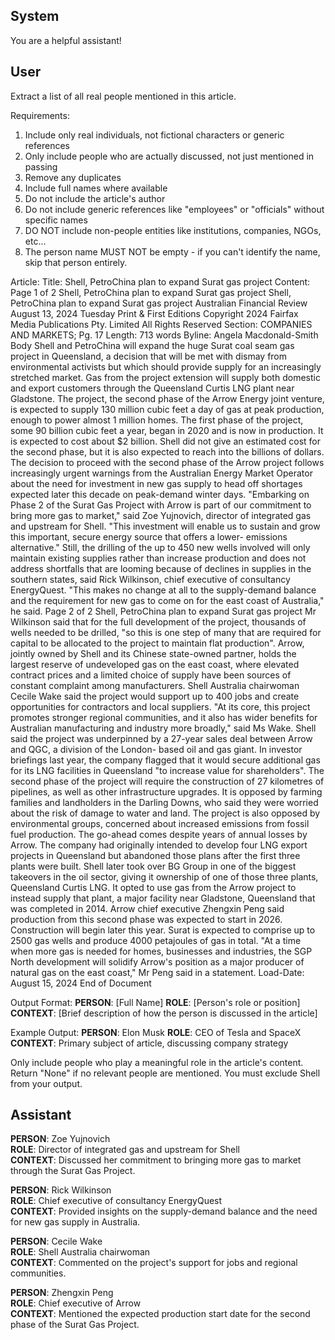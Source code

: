 ## System

You are a helpful assistant!

## User


Extract a list of all real people mentioned in this article.

Requirements:
1. Include only real individuals, not fictional characters or generic references
2. Only include people who are actually discussed, not just mentioned in passing
3. Remove any duplicates
4. Include full names where available
5. Do not include the article's author
6. Do not include generic references like "employees" or "officials" without specific names
7. DO NOT include non-people entities like institutions, companies, NGOs, etc...
8. The person name MUST NOT be empty - if you can't identify the name, skip that person entirely.

Article:
Title: Shell, PetroChina plan to expand Surat gas project
Content: Page 1 of 2
Shell, PetroChina plan to expand Surat gas project
Shell, PetroChina plan to expand Surat gas project
Australian Financial Review
August 13, 2024 Tuesday
Print & First Editions
Copyright 2024 Fairfax Media Publications Pty. Limited All Rights Reserved
Section: COMPANIES AND MARKETS; Pg. 17
Length: 713 words
Byline: Angela Macdonald-Smith
Body
Shell and PetroChina will expand the huge Surat coal seam gas project in Queensland, a decision that will be met 
with dismay from environmental activists but which should provide supply for an increasingly stretched market.
Gas from the project extension will supply both domestic and export customers through the Queensland Curtis LNG 
plant near Gladstone.
The project, the second phase of the Arrow Energy joint venture, is expected to supply 130 million cubic feet a day 
of gas at peak production, enough to power almost 1 million homes.
The first phase of the project, some 90 billion cubic feet a year, began in 2020 and is now in production. It is 
expected to cost about $2 billion. Shell did not give an estimated cost for the second phase, but it is also expected 
to reach into the billions of dollars.
The decision to proceed with the second phase of the Arrow project follows increasingly urgent warnings from the 
Australian Energy Market Operator about the need for investment in new gas supply to head off shortages 
expected later this decade on peak-demand winter days.
"Embarking on Phase 2 of the Surat Gas Project with Arrow is part of our commitment to bring more gas to 
market," said Zoe Yujnovich, director of integrated gas and upstream for Shell.
"This investment will enable us to sustain and grow this important, secure energy source that offers a lower-
emissions alternative."
Still, the drilling of the up to 450 new wells involved will only maintain existing supplies rather than increase 
production and does not address shortfalls that are looming because of declines in supplies in the southern states, 
said Rick Wilkinson, chief executive of consultancy EnergyQuest.
"This makes no change at all to the supply-demand balance and the requirement for new gas to come on for the 
east coast of Australia," he said.
Page 2 of 2
Shell, PetroChina plan to expand Surat gas project
Mr Wilkinson said that for the full development of the project, thousands of wells needed to be drilled, "so this is one 
step of many that are required for capital to be allocated to the project to maintain flat production".
Arrow, jointly owned by Shell and its Chinese state-owned partner, holds the largest reserve of undeveloped gas 
on the east coast, where elevated contract prices and a limited choice of supply have been sources of constant 
complaint among manufacturers.
Shell Australia chairwoman Cecile Wake said the project would support up to 400 jobs and create opportunities for 
contractors and local suppliers.
"At its core, this project promotes stronger regional communities, and it also has wider benefits for Australian 
manufacturing and industry more broadly," said Ms Wake.
Shell said the project was underpinned by a 27-year sales deal between Arrow and QGC, a division of the London-
based oil and gas giant. In investor briefings last year, the company flagged that it would secure additional gas for 
its LNG facilities in Queensland "to increase value for shareholders". The second phase of the project will require 
the construction of 27 kilometres of pipelines, as well as other infrastructure upgrades.
It is opposed by farming families and landholders in the Darling Downs, who said they were worried about the risk 
of damage to water and land. The project is also opposed by environmental groups, concerned about increased 
emissions from fossil fuel production.
The go-ahead comes despite years of annual losses by Arrow. The company had originally intended to develop four 
LNG export projects in Queensland but abandoned those plans after the first three plants were built.
Shell later took over BG Group in one of the biggest takeovers in the oil sector, giving it ownership of one of those 
three plants, Queensland Curtis LNG.
It opted to use gas from the Arrow project to instead supply that plant, a major facility near Gladstone, Queensland 
that was completed in 2014.
Arrow chief executive Zhengxin Peng said production from this second phase was expected to start in 2026. 
Construction will begin later this year. Surat is expected to comprise up to 2500 gas wells and produce 4000 
petajoules of gas in total.
"At a time when more gas is needed for homes, businesses and industries, the SGP North development will solidify 
Arrow's position as a major producer of natural gas on the east coast," Mr Peng said in a statement.
Load-Date: August 15, 2024
End of Document

Output Format:
**PERSON**: [Full Name]
**ROLE**: [Person's role or position]
**CONTEXT**: [Brief description of how the person is discussed in the article]

Example Output:
**PERSON**: Elon Musk
**ROLE**: CEO of Tesla and SpaceX
**CONTEXT**: Primary subject of article, discussing company strategy

Only include people who play a meaningful role in the article's content. Return "None" if no relevant people are mentioned.
You must exclude Shell from your output.


## Assistant

**PERSON**: Zoe Yujnovich  
**ROLE**: Director of integrated gas and upstream for Shell  
**CONTEXT**: Discussed her commitment to bringing more gas to market through the Surat Gas Project.

**PERSON**: Rick Wilkinson  
**ROLE**: Chief executive of consultancy EnergyQuest  
**CONTEXT**: Provided insights on the supply-demand balance and the need for new gas supply in Australia.

**PERSON**: Cecile Wake  
**ROLE**: Shell Australia chairwoman  
**CONTEXT**: Commented on the project's support for jobs and regional communities.

**PERSON**: Zhengxin Peng  
**ROLE**: Chief executive of Arrow  
**CONTEXT**: Mentioned the expected production start date for the second phase of the Surat Gas Project.

